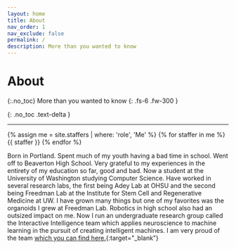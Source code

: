 ```yaml
---
layout: home
title: About
nav_order: 1
nav_exclude: false
permalink: /
description: More than you wanted to know 
---
```


# About
{:.no_toc}
More than you wanted to know
{: .fs-6 .fw-300 }


[comment]: # (## Table of contents)

[comment]: # (1. TOC)

[comment]: # (   {:toc})

{: .no_toc .text-delta }


---

{% assign me = site.staffers | where: 'role', 'Me' %}
{% for staffer in me %}
{{ staffer }}
{% endfor %}

Born in Portland. Spent much of my youth having a bad time in school. Went off to Beaverton High School.
Very grateful to my experiences in the entirety of my education so far, good and bad.
Now a student at the University of Washington studying Computer Science.
Have worked in several research labs, the first being Adey Lab at OHSU and the second being 
Freedman Lab at the Institute for Stem Cell and Regenerative Medicine at UW. I have grown many 
things but one of my favorites was the organoids I grew at Freedman Lab.
Robotics in high school also had an outsized impact on me. 
Now I run an undergraduate research group called the Interactive Intelligence team 
which applies neuroscience to machine learning 
in the pursuit of creating intelligent machines. I am very proud of the team [which you can find here.](https://interactive-intelligence.github.io){:target="_blank"}